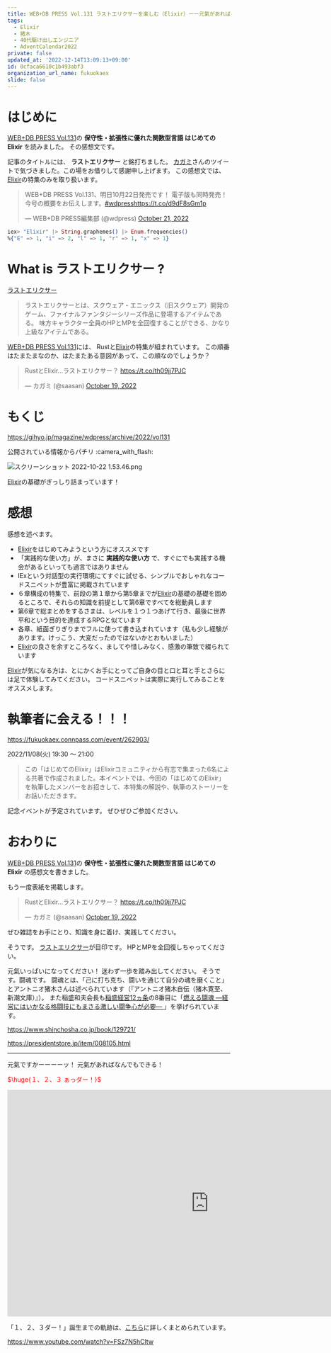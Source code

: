 ```yaml
---
title: WEB+DB PRESS Vol.131 ラストエリクサーを楽しむ（Elixir）ーー元氣があればなんでもできる！ーー
tags:
  - Elixir
  - 猪木
  - 40代駆け出しエンジニア
  - AdventCalendar2022
private: false
updated_at: '2022-12-14T13:09:13+09:00'
id: 0cfaca6610c1b493abf3
organization_url_name: fukuokaex
slide: false
---
```

# はじめに

[WEB+DB PRESS Vol.131](https://gihyo.jp/magazine/wdpress/archive/2022/vol131)の **保守性・拡張性に優れた関数型言語 はじめてのElixir** を読みました。
その感想文です。

記事のタイトルには、 **ラストエリクサー** と銘打ちました。
[カガミ](https://twitter.com/saasan)さんのツイートで気づきました。この場をお借りして感謝申し上げます。
この感想文では、[Elixir](https://elixir-lang.org/)の特集のみを取り扱います。

<blockquote class="twitter-tweet"><p lang="ja" dir="ltr">WEB+DB PRESS Vol.131、明日10月22日発売です！ 電子版も同時発売！<br>今号の概要をお伝えします。<a href="https://twitter.com/hashtag/wdpress?src=hash&amp;ref_src=twsrc%5Etfw">#wdpress</a><a href="https://t.co/d9dF8sGm1p">https://t.co/d9dF8sGm1p</a></p>&mdash; WEB+DB PRESS編集部 (@wdpress) <a href="https://twitter.com/wdpress/status/1583279344520433668?ref_src=twsrc%5Etfw">October 21, 2022</a></blockquote> <script async src="https://platform.twitter.com/widgets.js" charset="utf-8"></script>


```elixir
iex> "Elixir" |> String.graphemes() |> Enum.frequencies()
%{"E" => 1, "i" => 2, "l" => 1, "r" => 1, "x" => 1}
```

# What is ラストエリクサー ?

[ラストエリクサー](https://dic.nicovideo.jp/a/%E3%83%A9%E3%82%B9%E3%83%88%E3%82%A8%E3%83%AA%E3%82%AF%E3%82%B5%E3%83%BC)


> ラストエリクサーとは、スクウェア・エニックス（旧スクウェア）開発のゲーム、ファイナルファンタジーシリーズ作品に登場するアイテムである。
> 味方キャラクター全員のHPとMPを全回復することができる、かなり上級なアイテムである。

[WEB+DB PRESS Vol.131](https://gihyo.jp/magazine/wdpress/archive/2022/vol131)には、
Rustと[Elixir](https://elixir-lang.org/)の特集が組まれています。
この順番はたまたまなのか、はたまたある意図があって、この順なのでしょうか？

<blockquote class="twitter-tweet"><p lang="ja" dir="ltr">RustとElixir…ラストエリクサー？ <a href="https://t.co/th09jj7PJC">https://t.co/th09jj7PJC</a></p>&mdash; カガミ (@saasan) <a href="https://twitter.com/saasan/status/1582583230586269700?ref_src=twsrc%5Etfw">October 19, 2022</a></blockquote> <script async src="https://platform.twitter.com/widgets.js" charset="utf-8"></script>

# もくじ

https://gihyo.jp/magazine/wdpress/archive/2022/vol131

公開されている情報からパチリ :camera_with_flash: 

![スクリーンショット 2022-10-22 1.53.46.png](https://qiita-image-store.s3.ap-northeast-1.amazonaws.com/0/131808/5ab936e0-77bf-0941-fcb4-c805f384bd8a.png)

[Elixir](https://elixir-lang.org/)の基礎がぎっしり詰まっています！



# 感想

感想を述べます。

- [Elixir](https://elixir-lang.org/)をはじめてみようという方にオススメです
- 「実践的な使い方」が、まさに **実践的な使い方** で、すぐにでも実践する機会があるといっても過言ではありません
- IExという対話型の実行環境にてすぐに試せる、シンプルでおしゃれなコードスニペットが豊富に掲載されています
- ６章構成の特集で、前段の第１章から第5章までが[Elixir](https://elixir-lang.org/)の基礎の基礎を固めるところで、それらの知識を前提として第6章ですべてを総動員します
- 第6章で総まとめをするさまは、レベルを１つ１つあげて行き、最後に世界平和という目的を達成するRPGと似ています
- 各章、紙面ぎりぎりまでフルに使って書き込まれています（私も少し経験があります。けっこう、大変だったのではないかとおもいました）
- [Elixir](https://elixir-lang.org/)の良さを余すところなく、ましてや惜しみなく、感激の筆致で綴られています

[Elixir](https://elixir-lang.org/)が気になる方は、とにかくお手にとってご自身の目と口と耳と手とさらには足で体験してみてください。
コードスニペットは実際に実行してみることをオススメします。

# 執筆者に会える！！！

https://fukuokaex.connpass.com/event/262903/

2022/11/08(火) 19:30 〜 21:00

> この「はじめてのElixir」はElixirコミュニティから有志で集まった6名による共著で作成されました。本イベントでは、今回の「はじめてのElixir」を執筆したメンバーをお招きして、本特集の解説や、執筆のストーリーをお話いただきます。

記念イベントが予定されています。
ぜひぜひご参加ください。


# おわりに

[WEB+DB PRESS Vol.131](https://gihyo.jp/magazine/wdpress/archive/2022/vol131)の **保守性・拡張性に優れた関数型言語 はじめてのElixir** の感想文を書きました。

もう一度表紙を掲載します。

<blockquote class="twitter-tweet"><p lang="ja" dir="ltr">RustとElixir…ラストエリクサー？ <a href="https://t.co/th09jj7PJC">https://t.co/th09jj7PJC</a></p>&mdash; カガミ (@saasan) <a href="https://twitter.com/saasan/status/1582583230586269700?ref_src=twsrc%5Etfw">October 19, 2022</a></blockquote> <script async src="https://platform.twitter.com/widgets.js" charset="utf-8"></script>

ぜひ雑誌をお手にとり、知識を身に着け、実践してください。

そうです。
[ラストエリクサー](https://dic.nicovideo.jp/a/%E3%83%A9%E3%82%B9%E3%83%88%E3%82%A8%E3%83%AA%E3%82%AF%E3%82%B5%E3%83%BC)が目印です。
HPとMPを全回復しちゃってください。

元氣いっぱいになってください！
迷わず一歩を踏み出してください。
そうです。闘魂です。
闘魂とは、「己に打ち克ち、闘いを通じて自分の魂を磨くこと」とアントニオ猪木さんは述べられています（『アントニオ猪木自伝（猪木寛至、新潮文庫）』）。
また稲盛和夫会長も[稲盛経営12ヵ条](https://www.kyocera.co.jp/inamori/management/twelve/)の8番目に「[燃える闘魂 ―経営にはいかなる格闘技にもまさる激しい闘争心が必要― ](https://www.kyocera.co.jp/inamori/management/twelve/twelve08.html)」を挙げられています。

https://www.shinchosha.co.jp/book/129721/

https://presidentstore.jp/item/008105.html


---

元氣ですかーーーーッ！
元氣があればなんでもできる！

<font color="red">$\huge{１、２、３ ぁっダー！}$</font>


<iframe width="910" height="512" src="https://www.youtube.com/embed/AWxwmqzbOaw" title="燃える闘魂 アントニオ猪木  追悼VTR" frameborder="0" allow="accelerometer; autoplay; clipboard-write; encrypted-media; gyroscope; picture-in-picture" allowfullscreen></iframe>

「１、２、３ダー！」誕生までの軌跡は、[こちら](https://www.youtube.com/watch?v=FSz7N5hCltw)に詳しくまとめられています。

https://www.youtube.com/watch?v=FSz7N5hCltw






